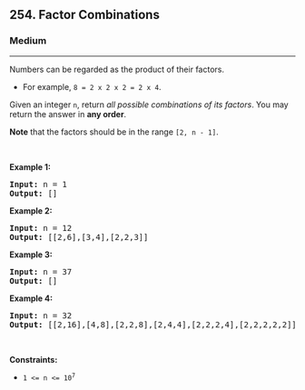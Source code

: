 <h2>254. Factor Combinations</h2><h3>Medium</h3><hr><div><p>Numbers can be regarded as the product of their factors.</p>

<ul>
	<li>For example, <code>8 = 2 x 2 x 2 = 2 x 4</code>.</li>
</ul>

<p>Given an integer <code>n</code>, return <em>all possible combinations of its factors</em>. You may return the answer in <strong>any order</strong>.</p>

<p><strong>Note</strong> that the factors should be in the range <code>[2, n - 1]</code>.</p>

<p>&nbsp;</p>
<p><strong>Example 1:</strong></p>
<pre><strong>Input:</strong> n = 1
<strong>Output:</strong> []
</pre><p><strong>Example 2:</strong></p>
<pre><strong>Input:</strong> n = 12
<strong>Output:</strong> [[2,6],[3,4],[2,2,3]]
</pre><p><strong>Example 3:</strong></p>
<pre><strong>Input:</strong> n = 37
<strong>Output:</strong> []
</pre><p><strong>Example 4:</strong></p>
<pre><strong>Input:</strong> n = 32
<strong>Output:</strong> [[2,16],[4,8],[2,2,8],[2,4,4],[2,2,2,4],[2,2,2,2,2]]
</pre>
<p>&nbsp;</p>
<p><strong>Constraints:</strong></p>

<ul>
	<li><code>1 &lt;= n &lt;= 10<sup>7</sup></code></li>
</ul>
</div>